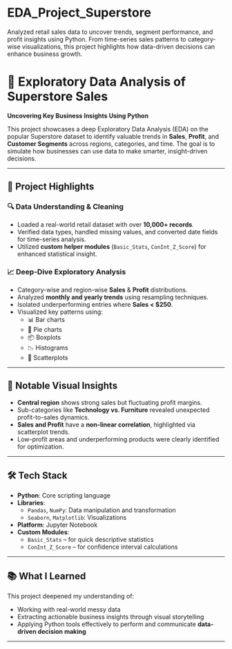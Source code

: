 # EDA_Project_Superstore
Analyzed retail sales data to uncover trends, segment performance, and profit insights using Python. From time-series sales patterns to category-wise visualizations, this project highlights how data-driven decisions can enhance business growth.
# 🛒 Exploratory Data Analysis of Superstore Sales  
**Uncovering Key Business Insights Using Python**

This project showcases a deep Exploratory Data Analysis (EDA) on the popular Superstore dataset to identify valuable trends in **Sales**, **Profit**, and **Customer Segments** across regions, categories, and time. The goal is to simulate how businesses can use data to make smarter, insight-driven decisions.

---

## 📌 Project Highlights

### 🔍 Data Understanding & Cleaning
- Loaded a real-world retail dataset with over **10,000+ records**.
- Verified data types, handled missing values, and converted date fields for time-series analysis.
- Utilized **custom helper modules** (`Basic_Stats`, `ConInt_Z_Score`) for enhanced statistical insight.

### 📈 Deep-Dive Exploratory Analysis
- Category-wise and region-wise **Sales** & **Profit** distributions.
- Analyzed **monthly and yearly trends** using resampling techniques.
- Isolated underperforming entries where **Sales < $250**.
- Visualized key patterns using:
  - 📊 Bar charts  
  - 🥧 Pie charts  
  - 📦 Boxplots  
  - 📉 Histograms  
  - 📍 Scatterplots  

---

## 📌 Notable Visual Insights

- **Central region** shows strong sales but fluctuating profit margins.
- Sub-categories like **Technology vs. Furniture** revealed unexpected profit-to-sales dynamics.
- **Sales and Profit** have a **non-linear correlation**, highlighted via scatterplot trends.
- Low-profit areas and underperforming products were clearly identified for optimization.

---

## 🛠 Tech Stack

- **Python**: Core scripting language
- **Libraries**:
  - `Pandas`, `NumPy`: Data manipulation and transformation
  - `Seaborn`, `Matplotlib`: Visualizations
- **Platform**: Jupyter Notebook
- **Custom Modules**: 
  - `Basic_Stats` – for quick descriptive statistics
  - `ConInt_Z_Score` – for confidence interval calculations

---

## 📚 What I Learned

This project deepened my understanding of:
- Working with real-world messy data
- Extracting actionable business insights through visual storytelling
- Applying Python tools effectively to perform and communicate **data-driven decision making**

---


